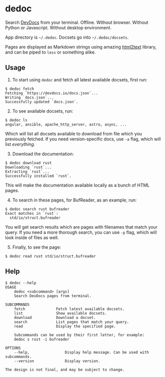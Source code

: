 # dedoc

Search [DevDocs](https://devdocs.io/) from your terminal. Offline. Without
browser. Without Python or Javascript. Without desktop environment.

App directory is `~/.dedoc`. Docsets go into `~/.dedoc/docsets`.

Pages are displayed as Markdown strings using amazing
[html2text](https://github.com/jugglerchris/rust-html2text/) library, and can
be piped to `less` or something alike.

## Usage

1. To start using `dedoc` and fetch all latest available docsets, first run:
```console
$ dedoc fetch
Fetching `https://devdocs.io/docs.json`...
Writing `docs.json`...
Successfully updated `docs.json`.
```

2. To see available docsets, run:
```console
$ dedoc ls
angular, ansible, apache_http_server, astro, async, ...
```

Which will list all docsets available to download from file which you
previously fetched. If you need version-specific docs, use `-a` flag, which
will list *everything*.

3. Download the documentation:
```console
$ dedoc download rust
Downloading `rust`...
Extracting `rust`...
Successfully installed `rust`.
```

This will make the documentation available locally as a bunch of HTML pages.

4. To search in these pages, for BufReader, as an example, run:
```console
$ dedoc search rust bufreader
Exact matches in `rust`:
  std/io/struct.bufreader
```

You will get search results which are pages with filenames that match your
query. If you need a more thorough search, you can use `-p` flag, which will
look inside of files as well.

5. Finally, to see the page:
```console
$ dedoc read rust std/io/struct.bufreader
```

## Help

```console
$ dedoc --help
USAGE
    dedoc <subcommand> [args]
    Search DevDocs pages from terminal.

SUBCOMMANDS
    fetch              Fetch latest available docsets.
    list               Show available docsets.
    download           Download a docset.
    search             List pages that match your query.
    read               Display the specified page.

    Subcommands can be used by their first letter, for example:
    dedoc s rust -i bufreader

OPTIONS
    --help,                Display help message. Can be used with subcommands.
    --version              Display version.

The design is not final, and may be subject to change.
```

